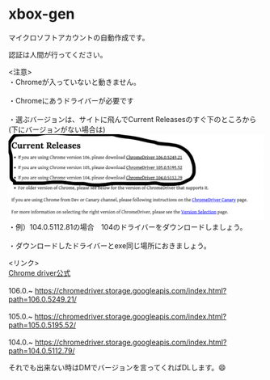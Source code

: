 # xbox-gen
マイクロソフトアカウントの自動作成です。　

認証は人間が行ってください。

<注意>
<br>・Chromeが入っていないと動きません。</br>
<br>・Chromeにあうドライバーが必要です</br>
<br>・選ぶバージョンは、サイトに飛んでCurrent Releasesのすぐ下のところから(下にバージョンがない場合は)</br>
<img src="スクリーンショット 2022-09-27 23.07.54.png" alt="img">
<br>・例）104.0.5112.81の場合　104のドライバーをダウンロードしましょう。</br>
<br>・ダウンロードしたドライバーとexe同じ場所におきましょう。</br>

<リンク>
<br><a href="https://chromedriver.chromium.org/downloads">Chrome driver公式</a></br>
<br>     106.0.~     https://chromedriver.storage.googleapis.com/index.html?path=106.0.5249.21/</br>
<br>     105.0.~     https://chromedriver.storage.googleapis.com/index.html?path=105.0.5195.52/</br>
<br>     104.0.~     https://chromedriver.storage.googleapis.com/index.html?path=104.0.5112.79/</br>

それでも出来ない時はDMでバージョンを言ってくればDLします。😄
